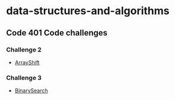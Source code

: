 # data-structures-and-algorithms

## Code 401 Code challenges
### Challenge 2
- [ArrayShift](https://github.com/mattburger/data-structures-and-algorithms/tree/master/code401Challenges/arrayShift)
### Challenge 3
- [BinarySearch](https://github.com/mattburger/data-structures-and-algorithms/tree/master/code401Challenges/binarySearch)
